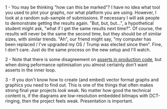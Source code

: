 <a name="assessing_graphs">1</a> - You may be thinking "how can this be marked"? I have no idea
what tool you used to plot your graphs, nor what platform you are using. However, I look at
a random sub-sample of submissions. If necessary I will ask people to demonstrate getting
the results again. "But, but, but...", a hypothetical student might ask,
"what if I get the same results next time?". Of course, the results will never be the
same the second time, but they should be of similar sizes, with similar trends.
"Ah", our friend might say, "my computer has been replaced / I've upgraded my OS / Trump was
elected since then". Fine, I don't care. Just do the same process on the new setup and
I'll watch.


<a name="assert_in_production">2</a> - Note that there is some disagreement on
    [asserts in production code](http://stackoverflow.com/questions/17732/when-should-assertions-stay-in-production-code),
    but when doing peformance optimisation you almost certainly don't want asserts in the inner loop.


<a name="vector_graphics">3</a> - If you don't know how to create (and embed)
  vector format graphs and graphics you need to find out. This is
  one of the things that often makes strong final year projects _look_ weak.
  No matter how good the technical content is, if the diagrams are
  low-resolution embedded bitmaps with DCT-ringing, then the
  project feels weak. Presentation is important.
